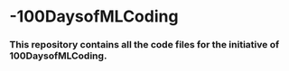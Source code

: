 # -100DaysofMLCoding

### This repository contains all the code files for the initiative of 100DaysofMLCoding.
